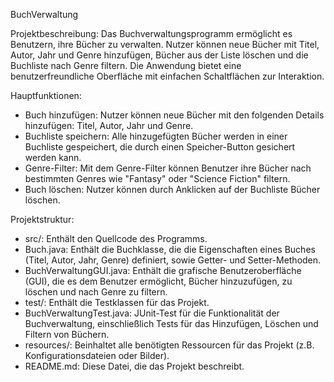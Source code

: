 BuchVerwaltung

Projektbeschreibung:
Das Buchverwaltungsprogramm ermöglicht es Benutzern, ihre Bücher zu verwalten. Nutzer können neue Bücher mit Titel, Autor, Jahr und Genre hinzufügen, Bücher aus der Liste löschen und die Buchliste nach Genre filtern. Die Anwendung bietet eine benutzerfreundliche Oberfläche mit einfachen Schaltflächen zur Interaktion.


Hauptfunktionen:
- Buch hinzufügen: Nutzer können neue Bücher mit den folgenden Details hinzufügen: Titel, Autor, Jahr und Genre.
- Buchliste speichern: Alle hinzugefügten Bücher werden in einer Buchliste gespeichert, 
  die durch einen Speicher-Button gesichert werden kann.
- Genre-Filter: Mit dem Genre-Filter können Benutzer ihre Bücher nach bestimmten Genres wie "Fantasy" oder "Science Fiction" filtern.
- Buch löschen: Nutzer können durch Anklicken auf der Buchliste Bücher löschen.


Projektstruktur:
- src/: Enthält den Quellcode des Programms.
- Buch.java: Enthält die Buchklasse, die die Eigenschaften eines Buches (Titel, Autor, Jahr, Genre) definiert, 
  sowie Getter- und Setter-Methoden.
- BuchVerwaltungGUI.java: Enthält die grafische Benutzeroberfläche (GUI), die es dem Benutzer ermöglicht, Bücher hinzuzufügen, 
  zu löschen und nach Genre zu filtern.  
- test/: Enthält die Testklassen für das Projekt.
- BuchVerwaltungTest.java: JUnit-Test für die Funktionalität der Buchverwaltung, einschließlich Tests für das Hinzufügen, 
  Löschen und Filtern von Büchern.
- resources/: Beinhaltet alle benötigten Ressourcen für das Projekt (z.B. Konfigurationsdateien oder Bilder).
- README.md: Diese Datei, die das Projekt beschreibt.
